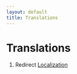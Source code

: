 ```yaml
---
layout: default
title: Translations
---
```


# Translations

1.  Redirect [Localization](Localization "wikilink")

